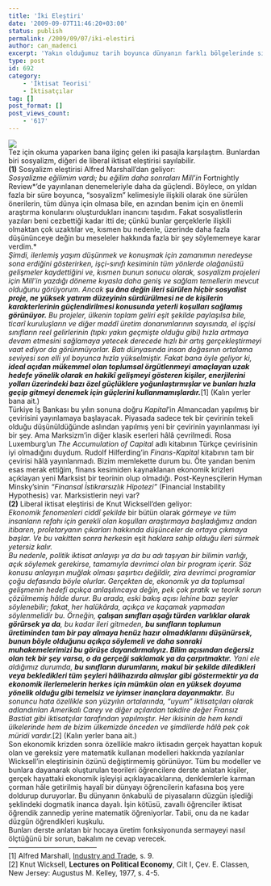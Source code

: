 ```yaml
---
title: 'İki Eleştiri'
date: '2009-09-07T11:46:20+03:00'
status: publish
permalink: /2009/09/07/iki-elestiri
author: can_madenci
excerpt: 'Yakın olduğumuz tarih boyunca dünyanın farklı bölgelerinde siyasi ve iktisadi açıdan liderlik etmiş iki önemli ideolojinin düşündüren eleştirilerine ek olarak okullarımızda halihazırda var olan iktisat eğitimine bir bakış.'
type: post
id: 692
category:
    - 'İktisat Teorisi'
    - İktisatçılar
tag: []
post_format: []
post_views_count:
    - '617'
---
```

![](http://cupe.ca/updir/images/economics-0.jpg)  
Tez için okuma yaparken bana ilginç gelen iki pasajla karşılaştım. Bunlardan biri sosyalizm, diğeri de liberal iktisat eleştirisi sayılabilir.  
**(1)** Sosyalizm eleştirisi Alfred Marshall’dan geliyor:  
*Sosyalizme eğilimim vardı; bu eğilim daha sonraları Mill’in* Fortnightly Review*’de yayınlanan denemeleriyle daha da güçlendi. Böylece, on yıldan fazla bir süre boyunca, “sosyalizm” kelimesiyle ilişkili olarak öne sürülen önerilerin, tüm dünya için olmasa bile, en azından benim için en önemli araştırma konularını oluşturdukları inancını taşıdım. Fakat sosyalistlerin yazıları beni cezbettiği kadar itti de; çünkü bunlar gerçeklerle ilişkili olmaktan çok uzaktılar ve, kısmen bu nedenle, üzerinde daha fazla düşününceye değin bu meseleler hakkında fazla bir şey söylememeye karar verdim.*   
*Şimdi, ilerlemiş yaşım düşünmek ve konuşmak için zamanımın neredeyse sona erdiğini gösterirken, işçi-sınıfı kesiminin tüm yönlerde olağanüstü gelişmeler kaydettiğini ve, kısmen bunun sonucu olarak, sosyalizm projeleri için Mill’in yazdığı döneme kıyasla daha geniş ve sağlam temellerin mevcut olduğunu görüyorum. Ancak **şu âna değin ileri sürülen hiçbir sosyalist proje, ne yüksek yatırım düzeyinin sürdürülmesi ne de kişilerin karakterlerinin güçlendirilmesi konusunda yeterli koşulları sağlamış görünüyor.** Bu projeler, ülkenin toplam geliri eşit şekilde paylaşılsa bile, ticarî kuruluşların ve diğer maddî üretim donanımlarının sayısında, el işçisi sınıfların reel gelirlerinin (tıpkı yakın geçmişte olduğu gibi) hızla artmaya devam etmesini sağlamaya yetecek derecede hızlı bir artış gerçekleştirmeyi vaat ediyor da görünmüyorlar. Batı dünyasında insan doğasının ortalama seviyesi son elli yıl boyunca hızla yükselmiştir. Fakat bana öyle geliyor ki, **ideal açıdan mükemmel olan toplumsal örgütlenmeyi amaçlayan uzak hedefe yönelik olarak en hakikî gelişmeyi gösteren kişiler, enerjilerini yolları üzerindeki bazı özel güçlüklere yoğunlaştırmışlar ve bunları hızla geçip gitmeyi denemek için güçlerini kullanmamışlardır.***\[1\] (Kalın yerler bana ait.)  
Türkiye İş Bankası bu yılın sonuna doğru *Kapital*’in Almancadan yapılmış bir çevirisini yayınlamaya başlayacak. Piyasada sadece tek bir çevirinin tekeli olduğu düşünüldüğünde aslından yapılmış yeni bir çevirinin yayınlanması iyi bir şey. Ama Marksizm’in diğer klasik eserleri hâlâ çevrilmedi. Rosa Luxemburg’un *The Accumulation* *of Capital* adlı kitabının Türkçe çevirisinin iyi olmadığını duydum. Rudolf Hilferding’in *Finans-Kapital* kitabının tam bir çevirisi hâlâ yayınlanmadı. Bizim memlekette durum bu. Öte yandan benim esas merak ettiğim, finans kesimiden kaynaklanan ekonomik krizleri açıklayan yeni Marksist bir teorinin olup olmadığı. Post-Keynesçilerin Hyman Minsky’sinin *“Finansal İstikrarsızlık Hipotezi”* (Financial Instability Hypothesis) var. Marksistlerin neyi var?  
**(2)** Liberal iktisat eleştirisi de Knut Wicksell’den geliyor:  
*Ekonomik fenomenleri ciddî şekilde* bir bütün olarak *görmeye ve tüm insanların refahı için gerekli olan koşulları araştırmaya başladığımız andan itibaren, proletaryanın çıkarları hakkında düşünceler de ortaya çıkmaya başlar. Ve bu vakitten sonra herkesin* eşit *haklara sahip olduğu ileri sürmek yetersiz kalır.*   
*Bu nedenle, politik iktisat anlayışı ya da bu adı taşıyan bir bilimin varlığı, açık söylemek gerekirse, tamamıyla devrimci olan bir program içerir. Söz konusu anlayışın muğlak olması şaşırtıcı değildir, zira devrimci programlar çoğu defasında böyle olurlar. Gerçekten de, ekonomik ya da toplumsal gelişmenin hedefi açıkça anlaşılıncaya değin, pek çok pratik ve teorik sorun çözülmemiş hâlde durur. Bu arada, eski bakış açısı lehine bazı şeyler söylenebilir; fakat, her halükârda, açıkça ve kaçamak yapmadan söylenmelidir bu. Örneğin, **çalışan sınıfları aşağı türden varlıklar olarak görürsek ya da**, bu kadar ileri gitmeden, **bu sınıfların toplumun üretiminden tam bir pay almaya henüz hazır olmadıklarını düşünürsek, bunun böyle olduğunu açıkça söylemeli ve daha sonraki muhakemelerimizi bu görüşe dayandırmalıyız. Bilim açısından değersiz olan tek bir şey varsa, o da gerçeği saklamak ya da çarpıtmaktır.** Yani ele aldığımız durumda, **bu sınıfların durumlarını, makul bir şekilde diledikleri veya bekledikleri tüm şeyleri hâlihazırda almışlar gibi göstermektir ya da ekonomik ilerlemelerin herkes için mümkün olan en yüksek doyuma yönelik olduğu gibi temelsiz ve iyimser inançlara dayanmaktır.** Bu sonuncu hata özellikle son yüzyılın ortalarında, “uyum” iktisatçıları olarak adlandırılan Amerikalı Carey ve diğer açılardan takdire değer Fransız Bastiat gibi iktisatçılar tarafından yapılmıştır. Her ikisinin de hem kendi ülkelerinde hem de bizim ülkemizde önceden ve şimdilerde hâlâ pek çok müridi vardır.*\[2\] (Kalın yerler bana ait.)  
Son ekonomik krizden sonra özellikle makro iktisadın gerçek hayattan kopuk olan ve gereksiz yere matematik kullanan modelleri hakkında yazılanlar Wicksell’in eleştirisinin özünü değiştirmemiş görünüyor. Tüm bu modeller ve bunlara dayanarak oluşturulan teorileri öğrencilere derste anlatan kişiler, gerçek hayattaki ekonomik işleyişi açıklayacaklarına, denklemlerle karman çorman hâle getirilmiş hayalî bir dünyayı öğrencilerin kafasına boş yere doldurup duruyorlar. Bu dünyanın önkabulü de piyasaların düzgün işlediği şeklindeki dogmatik inanca dayalı. İşin kötüsü, zavallı öğrenciler iktisat öğrendik zannedip yerine matematik öğreniyorlar. Tabii, onu da ne kadar düzgün öğrendikleri kuşkulu.  
Bunları derste anlatan bir hocaya üretim fonksiyonunda sermayeyi nasıl ölçtüğünü bir sorun, bakalım ne cevap verecek.  
————————————–  
\[1\] Alfred Marshall, [Industry and Trade](http://socserv.mcmaster.ca/econ/ugcm/3ll3/marshall/Industry&Trade.pdf), s. 9.  
\[2\] Knut Wicksell, **Lectures on Political Economy**, Cilt I, Çev. E. Classen, New Jersey: Augustus M. Kelley, 1977, s. 4-5.